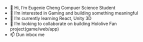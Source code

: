 - 👋 Hi, I’m Eugenie Cheng Compuer Science Student
- 👀 I’m interested in Gaming and building something meaningful
- 🌱 I’m currently learning React, Unity 3D 
- 💞️ I’m looking to collaborate on building Hololive Fan project(game/web/app)
- 📫 Dun inbox me
<!---
eugenieeeech/eugenieeeech is a ✨ special ✨ repository because its `README.md` (this file) appears on your GitHub profile.
You can click the Preview link to take a look at your changes.
--->
